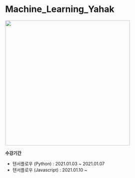 # Machine_Learning_Yahak

[<img src = "https://user-images.githubusercontent.com/55044278/103481075-c02a1900-4e1b-11eb-94f4-0cd6d9512249.png" height = "400px">](https://ml.yah.ac/)

**수강기간**

- 텐서플로우 (Python) : 2021.01.03 ~ 2021.01.07
- 텐서플로우 (Javascript) : 2021.01.10 ~ 